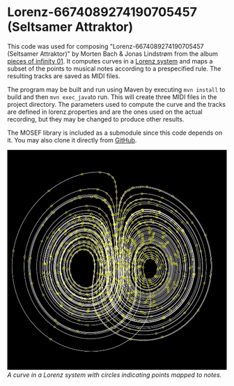 # Lorenz-6674089274190705457 (Seltsamer Attraktor)

This code was used for composing "Lorenz-6674089274190705457 (Seltsamer Attraktor)" by Morten Bach & Jonas Lindstrøm from the album [pieces of infinity 01](https://promo.theorchard.com/0VNkK7jSZSr7CQNGq4Ny?fbclid=IwAR396l5asHEt6SK-2kbKJ5-bzyQGoTGuIGytP26PBcd9UwPyqJs48Lf92Zg). It computes curves in a [Lorenz system](https://en.wikipedia.org/wiki/Lorenz_system) and maps a subset of the points to musical notes according to a prespecified rule. The resulting tracks are saved as MIDI files.

The program may be built and run using Maven by executing `mvn install` to build and then `mvn exec_java`to run. This will create three MIDI files in the project directory. The parameters used to compute the curve and the tracks are defined in lorenz.properties and are the ones used on the actual recording, but they may be changed to produce other results.

The MOSEF library is included as a submodule since this code depends on it. You may also clone it directly from [GitHub](https://github.com/jonas-lj/MOSEF).

![A curve in a Lorenz system with circles indicating points mapped to notes](https://raw.githubusercontent.com/jonas-lj/Lorenz/main/lorenz.png)
*A curve in a Lorenz system with circles indicating points mapped to notes.*
